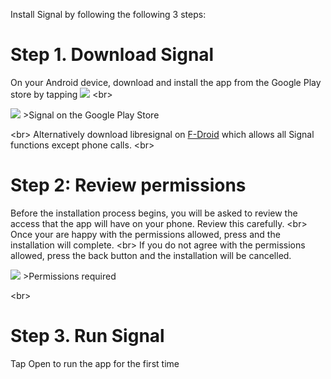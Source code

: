 
Install Signal by following the following 3 steps:

# Step 1. Download Signal

On your Android device, download and install the app from the Google Play store by tapping ![](https://securityinabox.org/sbox/screen/textsecure-en-1/001.png)
&lt;br&gt;

![](https://securityinabox.org/sbox/screen/textsecure-en-1/002.png)
&gt;Signal on the Google Play Store

&lt;br&gt;
Alternatively download libresignal on [F-Droid](https://libraries.io/github/LibreSignal/LibreSignal) which allows all Signal functions except phone calls.
&lt;br&gt;
# Step 2: Review permissions

Before the installation process begins, you will be asked to review the access that the app will have on your phone. Review this carefully.
&lt;br&gt;
Once your are happy with the permissions allowed, press and the installation will complete.
&lt;br&gt;
If you do not agree with the permissions allowed, press the back button and the installation will be cancelled.

![](https://securityinabox.org/sbox/screen/textsecure-en-1/004.png)
&gt;Permissions required

&lt;br&gt;
# Step 3. Run Signal
Tap Open to run the app for the first time
